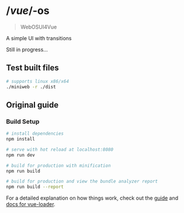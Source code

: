 # /*vue*/-os

> WebOSUI4Vue

A simple UI with transitions

Still in progress...

## Test built files
``` bash
# supports linux x86/x64
./miniweb -r ./dist
```

## Original guide

### Build Setup

``` bash
# install dependencies
npm install

# serve with hot reload at localhost:8080
npm run dev

# build for production with minification
npm run build

# build for production and view the bundle analyzer report
npm run build --report
```

For a detailed explanation on how things work, check out the [guide](http://vuejs-templates.github.io/webpack/) and [docs for vue-loader](http://vuejs.github.io/vue-loader).
